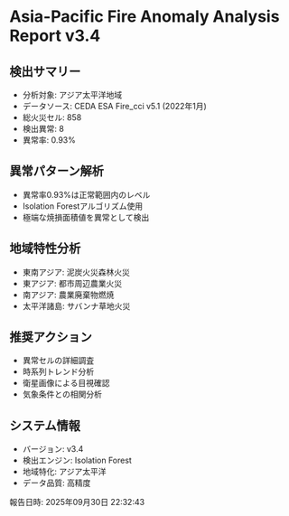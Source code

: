 # Asia-Pacific Fire Anomaly Analysis Report v3.4

## 検出サマリー
- 分析対象: アジア太平洋地域  
- データソース: CEDA ESA Fire_cci v5.1 (2022年1月)
- 総火災セル: 858
- 検出異常: 8  
- 異常率: 0.93%

## 異常パターン解析
- 異常率0.93%は正常範囲内のレベル
- Isolation Forestアルゴリズム使用
- 極端な焼損面積値を異常として検出

## 地域特性分析
- 東南アジア: 泥炭火災森林火災
- 東アジア: 都市周辺農業火災
- 南アジア: 農業廃棄物燃焼  
- 太平洋諸島: サバンナ草地火災

## 推奨アクション
- 異常セルの詳細調査
- 時系列トレンド分析
- 衛星画像による目視確認
- 気象条件との相関分析

## システム情報
- バージョン: v3.4
- 検出エンジン: Isolation Forest
- 地域特化: アジア太平洋
- データ品質: 高精度

報告日時: 2025年09月30日 22:32:43
